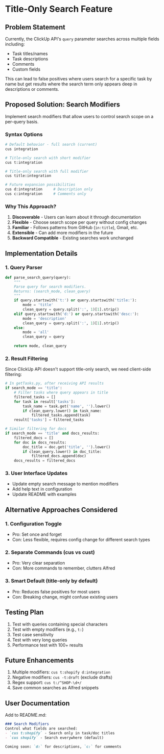 # Title-Only Search Feature

## Problem Statement
Currently, the ClickUp API's `query` parameter searches across multiple fields including:
- Task titles/names
- Task descriptions
- Comments
- Custom fields

This can lead to false positives where users search for a specific task by name but get results where the search term only appears deep in descriptions or comments.

## Proposed Solution: Search Modifiers

Implement search modifiers that allow users to control search scope on a per-query basis.

### Syntax Options
```bash
# Default behavior - full search (current)
cus integration

# Title-only search with short modifier
cus t:integration

# Title-only search with full modifier  
cus title:integration

# Future expansion possibilities
cus d:integration     # Description only
cus c:integration     # Comments only
```

### Why This Approach?
1. **Discoverable** - Users can learn about it through documentation
2. **Flexible** - Choose search scope per query without config changes
3. **Familiar** - Follows patterns from GitHub (`in:title`), Gmail, etc.
4. **Extensible** - Can add more modifiers in the future
5. **Backward Compatible** - Existing searches work unchanged

## Implementation Details

### 1. Query Parser
```python
def parse_search_query(query):
    """
    Parse query for search modifiers.
    Returns: (search_mode, clean_query)
    """
    if query.startswith('t:') or query.startswith('title:'):
        mode = 'title'
        clean_query = query.split(':', 1)[1].strip()
    elif query.startswith('d:') or query.startswith('desc:'):
        mode = 'description'
        clean_query = query.split(':', 1)[1].strip()
    else:
        mode = 'all'
        clean_query = query
    
    return mode, clean_query
```

### 2. Result Filtering
Since ClickUp API doesn't support title-only search, we need client-side filtering:

```python
# In getTasks.py, after receiving API results
if search_mode == 'title':
    # Filter tasks where query appears in title
    filtered_tasks = []
    for task in result['tasks']:
        task_name = task.get('name', '').lower()
        if clean_query.lower() in task_name:
            filtered_tasks.append(task)
    result['tasks'] = filtered_tasks

# Similar filtering for docs
if search_mode == 'title' and docs_results:
    filtered_docs = []
    for doc in docs_results:
        doc_title = doc.get('title', '').lower()
        if clean_query.lower() in doc_title:
            filtered_docs.append(doc)
    docs_results = filtered_docs
```

### 3. User Interface Updates
- Update empty search message to mention modifiers
- Add help text in configuration
- Update README with examples

## Alternative Approaches Considered

### 1. Configuration Toggle
- Pro: Set once and forget
- Con: Less flexible, requires config change for different search types

### 2. Separate Commands (cus vs cust)
- Pro: Very clear separation
- Con: More commands to remember, clutters Alfred

### 3. Smart Default (title-only by default)
- Pro: Reduces false positives for most users
- Con: Breaking change, might confuse existing users

## Testing Plan
1. Test with queries containing special characters
2. Test with empty modifiers (e.g., `t:`)
3. Test case sensitivity
4. Test with very long queries
5. Performance test with 100+ results

## Future Enhancements
1. Multiple modifiers: `cus t:shopify d:integration`
2. Negative modifiers: `cus -t:draft` (exclude drafts)
3. Regex support: `cus t:/^SHOP-\d+/`
4. Save common searches as Alfred snippets

## User Documentation
Add to README.md:
```markdown
### Search Modifiers
Control what fields are searched:
- `cus t:shopify` - Search only in task/doc titles
- `cus shopify` - Search everywhere (default)

Coming soon: `d:` for descriptions, `c:` for comments
```
